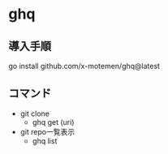 # ghq

## 導入手順

go install github.com/x-motemen/ghq@latest

## コマンド

- git clone
  - ghq get (uri)
- git repo一覧表示
  - ghq list